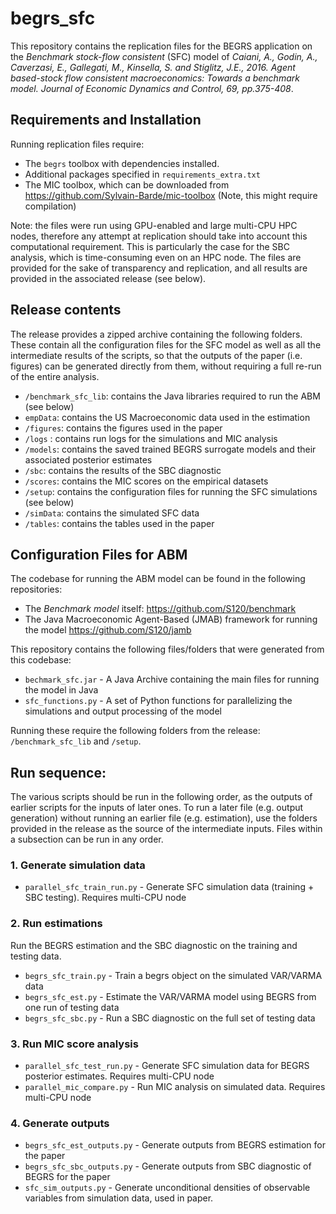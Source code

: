 # begrs_sfc

This repository contains the replication files for the BEGRS application on the *Benchmark stock-flow consistent* (SFC) model of *Caiani, A., Godin, A., Caverzasi, E., Gallegati, M., Kinsella, S. and Stiglitz, J.E., 2016. Agent based-stock flow consistent macroeconomics: Towards a benchmark model. Journal of Economic Dynamics and Control, 69, pp.375-408*.

## Requirements and Installation

Running replication files require:
- The `begrs` toolbox with dependencies installed.
- Additional packages specified in `requirements_extra.txt`
- The MIC toolbox, which can be downloaded from https://github.com/Sylvain-Barde/mic-toolbox (Note, this might require compilation)

Note: the files were run using GPU-enabled and large multi-CPU HPC nodes, therefore any attempt at replication should take into account this computational requirement. This is particularly the case for the SBC analysis, which is time-consuming even on an HPC node. The files are provided for the sake of transparency and replication, and all results are provided in the associated release (see below).

## Release contents

The release provides a zipped archive containing the following folders. These contain all the configuration files for the SFC model as well as all the intermediate results of the scripts, so that the outputs of the paper (i.e. figures) can be generated directly from them, without requiring a full re-run of the entire analysis.

- `/benchmark_sfc_lib`: contains the Java libraries required to run the ABM (see below)
- `empData`: contains the US Macroeconomic data used in the estimation
- `/figures`: contains the figures used in the paper
- `/logs` : contains run logs for the simulations and MIC analysis
- `/models`: contains the saved trained BEGRS surrogate models and their associated posterior estimates
- `/sbc`: contains the results of the SBC diagnostic
- `/scores`: contains the MIC scores on the empirical datasets
- `/setup`: contains the configuration files for running the SFC simulations (see below)
- `/simData`: contains the simulated SFC data
- `/tables`: contains the tables used in the paper

## Configuration Files for ABM

The codebase for running the ABM model can be found in the following repositories:
- The *Benchmark model* itself: https://github.com/S120/benchmark
- The Java Macroeconomic Agent-Based (JMAB) framework for running the model https://github.com/S120/jamb

This repository contains the following files/folders that were generated from this codebase:
- `bechmark_sfc.jar` - A Java Archive containing the main files for running the model in Java
- `sfc_functions.py` - A set of Python functions for parallelizing the simulations and output processing of the model

Running these require the following folders from the release: `/benchmark_sfc_lib` and `/setup`.

## Run sequence:

The various scripts should be run in the following order, as the outputs of earlier scripts for the inputs of later ones. To run a later file (e.g. output generation) without running an earlier file (e.g. estimation), use the folders provided in the release as the source of the intermediate inputs. Files within a subsection can be run in any order.

### 1. Generate simulation data

- `parallel_sfc_train_run.py` - Generate SFC simulation data (training + SBC testing). Requires multi-CPU node

### 2. Run estimations

 Run the BEGRS estimation and the SBC diagnostic on the training and testing data.

- `begrs_sfc_train.py` - Train a begrs object on the simulated VAR/VARMA data
- `begrs_sfc_est.py` - Estimate the VAR/VARMA model using BEGRS from one run of testing data
- `begrs_sfc_sbc.py` - Run a SBC diagnostic on the full set of testing data

### 3. Run MIC score analysis

- `parallel_sfc_test_run.py` - Generate SFC simulation data for BEGRS posterior estimates. Requires multi-CPU node
- `parallel_mic_compare.py` - Run MIC analysis on simulated data. Requires multi-CPU node

### 4. Generate outputs

- `begrs_sfc_est_outputs.py` - Generate outputs from BEGRS estimation for the paper
- `begrs_sfc_sbc_outputs.py` - Generate outputs from SBC diagnostic of BEGRS for the paper
- `sfc_sim_outputs.py` - Generate unconditional densities of observable variables from simulation data, used in paper.
